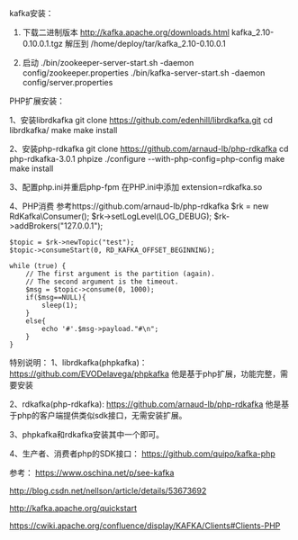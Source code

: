 kafka安装：
1. 下载二进制版本
	http://kafka.apache.org/downloads.html
	kafka_2.10-0.10.0.1.tgz 解压到  /home/deploy/tar/kafka_2.10-0.10.0.1 

2. 启动
	./bin/zookeeper-server-start.sh -daemon config/zookeeper.properties
	./bin/kafka-server-start.sh -daemon config/server.properties


PHP扩展安装：

1、安装librdkafka
	git clone https://github.com/edenhill/librdkafka.git
	cd librdkafka/
	make
	make install

2、安装php-rdkafka
	git clone https://github.com/arnaud-lb/php-rdkafka
	cd php-rdkafka-3.0.1
	phpize
	./configure --with-php-config=php-config
	make
	make install


3、配置php.ini并重启php-fpm
	在PHP.ini中添加
	extension=rdkafka.so

4、PHP消费
	参考https://github.com/arnaud-lb/php-rdkafka
	$rk = new RdKafka\Consumer();
	$rk->setLogLevel(LOG_DEBUG);
	$rk->addBrokers("127.0.0.1");

	$topic = $rk->newTopic("test");
	$topic->consumeStart(0, RD_KAFKA_OFFSET_BEGINNING);

	while (true) {
		// The first argument is the partition (again).
		// The second argument is the timeout.
		$msg = $topic->consume(0, 1000);
		if($msg==NULL){
			sleep(1);
		}
		else{
			echo '#'.$msg->payload."#\n";
		}
	}


特别说明：
1、librdkafka(phpkafka)：
	https://github.com/EVODelavega/phpkafka
	他是基于php扩展，功能完整，需要安装

2、rdkafka(php-rdkafka):
	https://github.com/arnaud-lb/php-rdkafka
	他是基于php的客户端提供类似sdk接口，无需安装扩展。

3、phpkafka和rdkafka安装其中一个即可。

4、生产者、消费者php的SDK接口：
	https://github.com/quipo/kafka-php
	
	
参考：
https://www.oschina.net/p/see-kafka

http://blog.csdn.net/nellson/article/details/53673692

http://kafka.apache.org/quickstart

https://cwiki.apache.org/confluence/display/KAFKA/Clients#Clients-PHP
